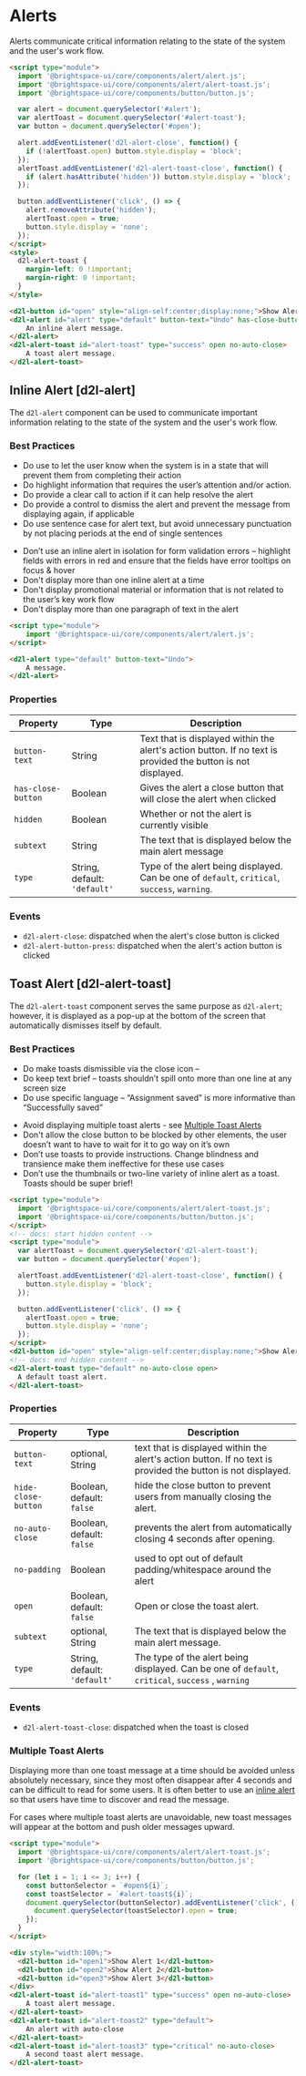 # Alerts
Alerts communicate critical information relating to the state of the system and the user's work flow.

<!-- docs: demo autoSize:false align:start -->
```html
<script type="module">
  import '@brightspace-ui/core/components/alert/alert.js';
  import '@brightspace-ui/core/components/alert/alert-toast.js';
  import '@brightspace-ui/core/components/button/button.js';

  var alert = document.querySelector('#alert');
  var alertToast = document.querySelector('#alert-toast');
  var button = document.querySelector('#open');

  alert.addEventListener('d2l-alert-close', function() {
    if (!alertToast.open) button.style.display = 'block';
  });
  alertToast.addEventListener('d2l-alert-toast-close', function() {
    if (alert.hasAttribute('hidden')) button.style.display = 'block';
  });

  button.addEventListener('click', () => {
    alert.removeAttribute('hidden');
    alertToast.open = true;
    button.style.display = 'none';
  });
</script>
<style>
  d2l-alert-toast {
    margin-left: 0 !important;
    margin-right: 0 !important;
  }
</style>

<d2l-button id="open" style="align-self:center;display:none;">Show Alerts</d2l-button>
<d2l-alert id="alert" type="default" button-text="Undo" has-close-button>
	An inline alert message.
</d2l-alert>
<d2l-alert-toast id="alert-toast" type="success" open no-auto-close>
	A toast alert message.
</d2l-alert-toast>
```

## Inline Alert [d2l-alert]

The `d2l-alert` component can be used to communicate important information relating to the state of the system and the user's work flow.

### Best Practices

<!-- docs: start best practices -->
<!-- docs: start dos -->
* Do use to let the user know when the system is in a state that will prevent them from completing their action
* Do highlight information that requires the user’s attention and/or action.
* Do provide a clear call to action if it can help resolve the alert
* Do provide a control to dismiss the alert and prevent the message from displaying again, if applicable
* Do use sentence case for alert text, but avoid unnecessary punctuation by not placing periods at the end of single sentences
<!-- docs: end dos -->

<!-- docs: start donts -->
* Don’t use an inline alert in isolation for form validation errors – highlight fields with errors in red and ensure that the fields have error tooltips on focus & hover
* Don't display more than one inline alert at a time
* Don't display promotional material or information that is not related to the user’s key work flow
* Don't display more than one paragraph of text in the alert
<!-- docs: end donts -->
<!-- docs: end best practices -->

<!-- docs: demo code properties name:d2l-alert autoSize:false  -->
```html
<script type="module">
	import '@brightspace-ui/core/components/alert/alert.js';
</script>

<d2l-alert type="default" button-text="Undo">
	A message.
</d2l-alert>
```
<!-- docs: start hidden content -->
### Properties

| Property | Type | Description |
|---|---|---|
| `button-text` | String | Text that is displayed within the alert's action button. If no text is provided the button is not displayed. |
| `has-close-button` | Boolean |  Gives the alert a close button that will close the alert when clicked |
| `hidden` | Boolean | Whether or not the alert is currently visible |
| `subtext` | String | The text that is displayed below the main alert message |
| `type` | String, default: `'default'` | Type of the alert being displayed. Can be one of  `default`, `critical`, `success`, `warning`. |

### Events
* `d2l-alert-close`: dispatched when the alert's close button is clicked
* `d2l-alert-button-press`: dispatched when the alert's action button is clicked
<!-- docs: end hidden content -->

## Toast Alert [d2l-alert-toast]

The `d2l-alert-toast` component serves the same purpose as `d2l-alert`; however, it is displayed as
a pop-up at the bottom of the screen that automatically dismisses itself by default.
### Best Practices
<!-- docs: start best practices -->
<!-- docs: start dos -->
* Do make toasts dismissible via the close icon –
* Do keep text brief – toasts shouldn’t spill onto more than one line at any screen size
* Do use specific language – “Assignment saved” is more informative than “Successfully saved”
<!-- docs: end dos -->
<!-- docs: start donts -->
* Avoid displaying multiple toast alerts - see [Multiple Toast Alerts](#multiple-toast-alerts)
* Don't allow the close button to be blocked by other elements, the user doesn’t want to have to wait for it to go way on it’s own
* Don’t use toasts to provide instructions. Change blindness and transience make them ineffective for these use cases
* Don’t use the thumbnails or two-line variety of inline alert as a toast. Toasts should be super brief!
<!-- docs: end donts -->
<!-- docs: end best practices -->


<!-- docs: demo code properties name:d2l-alert-toast autoSize:false -->
```html
<script type="module">
  import '@brightspace-ui/core/components/alert/alert-toast.js';
  import '@brightspace-ui/core/components/button/button.js';
</script>
<!-- docs: start hidden content -->
<script type="module">
  var alertToast = document.querySelector('d2l-alert-toast');
  var button = document.querySelector('#open');

  alertToast.addEventListener('d2l-alert-toast-close', function() {
    button.style.display = 'block';
  });

  button.addEventListener('click', () => {
    alertToast.open = true;
    button.style.display = 'none';
  });
</script>
<d2l-button id="open" style="align-self:center;display:none;">Show Alert</d2l-button>
<!-- docs: end hidden content -->
<d2l-alert-toast type="default" no-auto-close open>
  A default toast alert.
</d2l-alert-toast>
```

<!-- docs: start hidden content -->
### Properties
| Property | Type | Description |
|---|---|---|
|`button-text` | optional, String | text that is displayed within the alert's action button. If no text is provided the button is not displayed.|
|`hide-close-button`| Boolean, default: `false`  | hide the close button to prevent users from manually closing the alert.|
|`no-auto-close`| Boolean, default: `false` | prevents the alert from automatically closing 4 seconds after opening. |
|`no-padding`| Boolean | used to opt out of default padding/whitespace around the alert |
|`open`| Boolean, default: `false` |  Open or close the toast alert. |
|`subtext`| optional, String | The text that is displayed below the main alert message. |
|`type`| String, default: `'default'` | The type of the alert being displayed. Can be one of  `default`, `critical`, `success` , `warning` |

### Events
* `d2l-alert-toast-close`: dispatched when the toast is closed
<!-- docs: end hidden content -->

### Multiple Toast Alerts

Displaying more than one toast message at a time should be avoided unless absolutely necessary, since they most often disappear after 4 seconds and can be difficult to read for some users. It is often better to use an [inline alert](#d2l-alert) so that users have time to discover and read the message.

For cases where multiple toast alerts are unavoidable, new toast messages will appear at the bottom and push older messages upward.

<!-- docs: demo autoSize:false align:start size:large -->
```html
<script type="module">
  import '@brightspace-ui/core/components/alert/alert-toast.js';
  import '@brightspace-ui/core/components/button/button.js';

  for (let i = 1; i <= 3; i++) {
    const buttonSelector = `#open${i}`;
    const toastSelector = `#alert-toast${i}`;
    document.querySelector(buttonSelector).addEventListener('click', () => {
      document.querySelector(toastSelector).open = true;
    });
  }
</script>

<div style="width:100%;">
  <d2l-button id="open1">Show Alert 1</d2l-button>
  <d2l-button id="open2">Show Alert 2</d2l-button>
  <d2l-button id="open3">Show Alert 3</d2l-button>
</div>
<d2l-alert-toast id="alert-toast1" type="success" open no-auto-close>
	A toast alert message.
</d2l-alert-toast>
<d2l-alert-toast id="alert-toast2" type="default">
	An alert with auto-close
</d2l-alert-toast>
<d2l-alert-toast id="alert-toast3" type="critical" no-auto-close>
	A second toast alert message.
</d2l-alert-toast>
```
